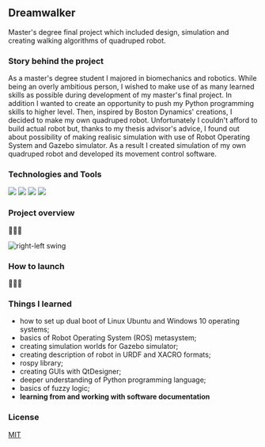 ## Dreamwalker
Master's degree final project which included design, simulation and creating walking algorithms of quadruped robot.

### Story behind the project

As a master's degree student I majored in biomechanics and robotics. While being an overly ambitious person, I wished to make use of as many learned skills as possible during development of my master's final project. In addition I wanted to create an opportunity to push my Python programming skills to higher level. Then, inspired by Boston Dynamics' creations, I decided to make my own quadruped robot. Unfortunately I couldn't afford to build actual robot but, thanks to my thesis advisor's advice, I found out about possibility of making realisic simulation with use of Robot Operating System and Gazebo simulator. As a result I created simulation of my own quadruped robot and developed its movement control software.

### Technologies and Tools
![](https://img.shields.io/badge/OS-Ubuntu_18.04-informational?style=flat-square&logo=<>&logoColor=white&color=red)
![](https://img.shields.io/badge/ROS-Melodic_Morenia-informational?style=flat-square&logo=ROS&logoColor=white&color=orange)
![](https://img.shields.io/badge/GAZEBO-9.0-informational?style=flat-square&logo=Gazebo&logoColor=white&color=yellow)
![](https://img.shields.io/badge/Python-2.7-informational?style=flat-square&logo=Python&logoColor=white&color=critical)



### Project overview

🚧🚧🚧

![right-left swing](https://user-images.githubusercontent.com/51023622/114757579-51ceee00-9d5c-11eb-8904-d62f83f91584.gif)

### How to launch

🚧🚧🚧

### Things I learned
- how to set up dual boot of Linux Ubuntu and Windows 10 operating systems;
- basics of Robot Operating System (ROS) metasystem;
- creating simulation worlds for Gazebo simulator;
- creating description of robot in URDF and XACRO formats;
- rospy library;
- creating GUIs with QtDesigner;
- deeper understanding of Python programming language;
- basics of fuzzy logic;
- **learning from and working with software documentation**

### License
[MIT](https://choosealicense.com/licenses/mit/)
